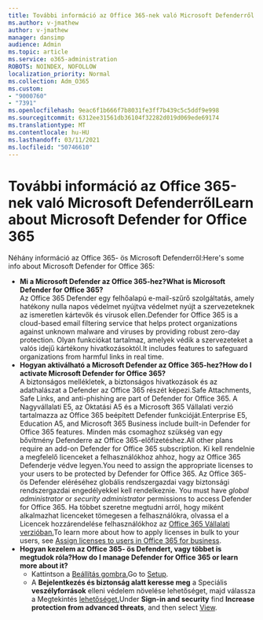 ```yaml
---
title: További információ az Office 365-nek való Microsoft Defenderről
ms.author: v-jmathew
author: v-jmathew
manager: dansimp
audience: Admin
ms.topic: article
ms.service: o365-administration
ROBOTS: NOINDEX, NOFOLLOW
localization_priority: Normal
ms.collection: Adm_O365
ms.custom:
- "9000760"
- "7391"
ms.openlocfilehash: 9eac6f1b666f7b8031fe3ff7b439c5c5ddf9e998
ms.sourcegitcommit: 6312ee31561db36104f32282d019d069ede69174
ms.translationtype: MT
ms.contentlocale: hu-HU
ms.lasthandoff: 03/11/2021
ms.locfileid: "50746610"
---
```

# <a name="learn-about-microsoft-defender-for-office-365"></a><span data-ttu-id="c4e66-102">További információ az Office 365-nek való Microsoft Defenderről</span><span class="sxs-lookup"><span data-stu-id="c4e66-102">Learn about Microsoft Defender for Office 365</span></span>

<span data-ttu-id="c4e66-103">Néhány információ az Office 365- ös Microsoft Defenderről:</span><span class="sxs-lookup"><span data-stu-id="c4e66-103">Here's some info about Microsoft Defender for Office 365:</span></span>

- <span data-ttu-id="c4e66-104">**Mi a Microsoft Defender az Office 365-hez?**</span><span class="sxs-lookup"><span data-stu-id="c4e66-104">**What is Microsoft Defender for Office 365?**</span></span>  
    <span data-ttu-id="c4e66-105">Az Office 365 Defender egy felhőalapú e-mail-szűrő szolgáltatás, amely hatékony nulla napos védelmet nyújtva védelmet nyújt a szervezeteknek az ismeretlen kártevők és vírusok ellen.</span><span class="sxs-lookup"><span data-stu-id="c4e66-105">Defender for Office 365 is a cloud-based email filtering service that helps protect organizations against unknown malware and viruses by providing robust zero-day protection.</span></span> <span data-ttu-id="c4e66-106">Olyan funkciókat tartalmaz, amelyek védik a szervezeteket a valós idejű kártékony hivatkozásoktól.</span><span class="sxs-lookup"><span data-stu-id="c4e66-106">It includes features to safeguard organizations from harmful links in real time.</span></span>
- <span data-ttu-id="c4e66-107">**Hogyan aktiválható a Microsoft Defender az Office 365-hez?**</span><span class="sxs-lookup"><span data-stu-id="c4e66-107">**How do I activate Microsoft Defender for Office 365?**</span></span>  
    <span data-ttu-id="c4e66-108">A biztonságos mellékletek, a biztonságos hivatkozások és az adathalászat a Defender az Office 365 részét képezi.</span><span class="sxs-lookup"><span data-stu-id="c4e66-108">Safe Attachments, Safe Links, and anti-phishing are part of Defender for Office 365.</span></span> <span data-ttu-id="c4e66-109">A Nagyvállalati E5, az Oktatási A5 és a Microsoft 365 Vállalati verzió tartalmazza az Office 365 beépített Defender funkcióját.</span><span class="sxs-lookup"><span data-stu-id="c4e66-109">Enterprise E5, Education A5, and Microsoft 365 Business include built-in Defender for Office 365 features.</span></span> <span data-ttu-id="c4e66-110">Minden más csomaghoz szükség van egy bővítmény Defenderre az Office 365-előfizetéshez.</span><span class="sxs-lookup"><span data-stu-id="c4e66-110">All other plans require an add-on Defender for Office 365 subscription.</span></span> <span data-ttu-id="c4e66-111">Ki kell rendelnie a megfelelő licenceket a felhasználókhoz ahhoz, hogy az Office 365 Defenderje védve legyen.</span><span class="sxs-lookup"><span data-stu-id="c4e66-111">You need to assign the appropriate licenses to your users to be protected by Defender for Office 365.</span></span> <span data-ttu-id="c4e66-112">Az Office  365- ös Defender eléréséhez globális rendszergazdai vagy biztonsági rendszergazdai engedélyekkel kell rendelkeznie. </span><span class="sxs-lookup"><span data-stu-id="c4e66-112">You must have *global administrator* or *security administrator* permissions to access Defender for Office 365.</span></span> <span data-ttu-id="c4e66-113">Ha többet szeretne megtudni arról, hogy miként alkalmazhat licenceket tömegesen a felhasználókra, olvassa el a Licencek hozzárendelése felhasználókhoz az [Office 365 Vállalati verzióban.](https://go.microsoft.com/fwlink/?linkid=2093435)</span><span class="sxs-lookup"><span data-stu-id="c4e66-113">To learn more about how to apply licenses in bulk to your users, see [Assign licenses to users in Office 365 for business](https://go.microsoft.com/fwlink/?linkid=2093435).</span></span>
- <span data-ttu-id="c4e66-114">**Hogyan kezelem az Office 365- ös Defendert, vagy többet is megtudok róla?**</span><span class="sxs-lookup"><span data-stu-id="c4e66-114">**How do I manage Defender for Office 365 or learn more about it?**</span></span>  
  - <span data-ttu-id="c4e66-115">Kattintson a [Beállítás gombra.](https://go.microsoft.com/fwlink/p/?linkid=2075721)</span><span class="sxs-lookup"><span data-stu-id="c4e66-115">Go to [Setup](https://go.microsoft.com/fwlink/p/?linkid=2075721).</span></span>  
  - <span data-ttu-id="c4e66-116">A **Bejelentkezés és biztonság alatt keresse meg** a Speciális **veszélyforrások** elleni védelem növelése lehetőséget, majd válassza a Megtekintés [lehetőséget.](https://go.microsoft.com/fwlink/?linkid=2109302)</span><span class="sxs-lookup"><span data-stu-id="c4e66-116">Under **Sign-in and security** find **Increase protection from advanced threats**, and then select [View](https://go.microsoft.com/fwlink/?linkid=2109302).</span></span>
